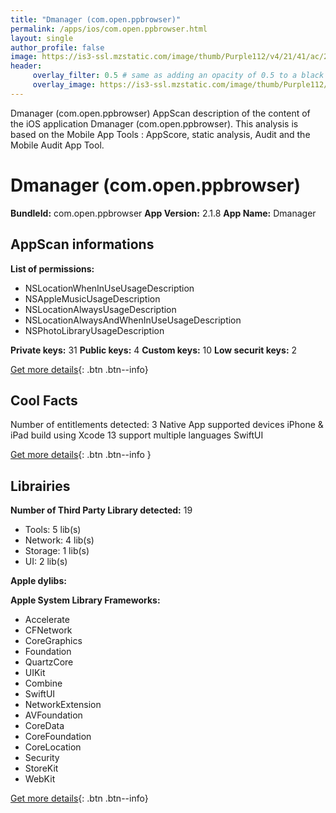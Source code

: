 ```yaml
---
title: "Dmanager (com.open.ppbrowser)"
permalink: /apps/ios/com.open.ppbrowser.html
layout: single
author_profile: false
image: https://is3-ssl.mzstatic.com/image/thumb/Purple112/v4/21/41/ac/2141ace5-ac14-e41f-5153-f6f35c31e7aa/AppIcon-1x_U007emarketing-0-7-0-85-220.png/512x512bb.jpg
header: 
     overlay_filter: 0.5 # same as adding an opacity of 0.5 to a black background
     overlay_image: https://is3-ssl.mzstatic.com/image/thumb/Purple112/v4/21/41/ac/2141ace5-ac14-e41f-5153-f6f35c31e7aa/AppIcon-1x_U007emarketing-0-7-0-85-220.png/512x512bb.jpg
---
```

Dmanager (com.open.ppbrowser) AppScan description of the content of the iOS application Dmanager (com.open.ppbrowser). This analysis is based on the Mobile App Tools : AppScore, static analysis, Audit and the Mobile Audit App Tool.

# Dmanager (com.open.ppbrowser)

**BundleId:** com.open.ppbrowser
**App Version:** 2.1.8
**App Name:** Dmanager


## AppScan informations 

**List of permissions:** 
- NSLocationWhenInUseUsageDescription
- NSAppleMusicUsageDescription
- NSLocationAlwaysUsageDescription
- NSLocationAlwaysAndWhenInUseUsageDescription
- NSPhotoLibraryUsageDescription
  
  
**Private keys:** 31
**Public keys:** 4
**Custom keys:** 10
**Low securit keys:** 2
  
[Get more details](/pricing.html){: .btn .btn--info}

## Cool Facts

Number of entitlements detected: 3
Native App
supported devices iPhone & iPad
build using Xcode 13
support multiple languages
SwiftUI
  
[Get more details](/pricing.html){: .btn .btn--info }

## Librairies 
**Number of Third Party Library detected:** 19
- Tools: 5 lib(s)
- Network: 4 lib(s)
- Storage: 1 lib(s)
- UI: 2 lib(s)


**Apple dylibs:**


**Apple System Library Frameworks:**
- Accelerate
- CFNetwork
- CoreGraphics
- Foundation
- QuartzCore
- UIKit
- Combine
- SwiftUI
- NetworkExtension
- AVFoundation
- CoreData
- CoreFoundation
- CoreLocation
- Security
- StoreKit
- WebKit


  
[Get more details](/pricing.html){: .btn .btn--info}

